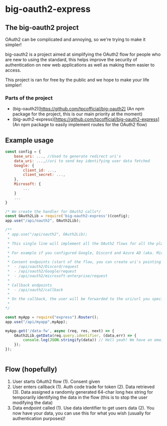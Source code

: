 # big-oauth2-express

## The big-oauth2 project

OAuth2 can be complicated and annoying, so we're trying to make it simpler!

big-oauth2 is a project aimed at simplifying the OAuth2 flow for people who are new to using the standard, this helps improve the security of authentication on new web applications as well as making them easier to access.

This project is ran for free by the public and we hope to make your life simpler!

### Parts of the project

- (big-oauth2)[https://github.com/tpcofficial/big-oauth2] (An npm package for the project, this is our main priority at the moment)
- (big-auth2-express)[https://github.com/tpcofficial/big-oauth2-express] (An npm package to easily implement routes for the OAuth2 flow)
## Example usage

```js
const config = {
    base_uri: ..., //Used to generate redirect uri's
    data_uri: ...,//uri to send key identifying user data fetched 
    Google: {
        client_id: ...,
        client_secret: ...,
    },
    Microsoft: {
        ...
    }
    ...
}

/* We create the handler for OAuth2 calls*/
const OAuth2Lib = require('big-oauth2-express')(config);
app.use("/api/oauth2", OAuth2Lib);

/**
 * app.use("/api/oauth2", OAuth2Lib); 
 * 
 * This single line will implement all the OAuth2 flows for all the platforms you specified in your configuration
 * 
 * For example if you configured Google, Discord and Azure AD (aka. Microsoft Enterprise, Microsoft Business, Office365 accounts and Microsoft365 accounts) the following endpoints would be automagically created:
 * 
 * Consent endpoints (start of the flow, you can create uri's pointing to these on things like login buttons!)
 *  - /api/oauth2/Discord/request
 *  - /api/oauth2/Google/request
 *  - /api/oauth2/microsoft-enterprise/request
 * 
 * Callback endpoints
 *  - /api/oauth2/callback
 * 
 * On the callback, the user will be forwarded to the uri/url you specified in data_uri!
 * 
*/

const myApp = require("express").Router();
app.use("/api/myapp",myApp);

myApp.get('/data-fw', async (req, res, next) => {
    OAuth2Lib.getData(req.query.identifier, (data,err) => {
        console.log(JSON.stringify(data)) // Hell yeah! We have an email, name, platform registered via and UUID from the platform for this user! We can use this data for authentication on our platform!
    });
});
 
```

## Flow  (hopefully)

1. User starts OAuth2 flow
    (1). Consent given
2. User enters callback
    (1). Auth code trade for token
    (2). Data retrieved
    (3). Data assigned a randomly generated 64-char long hex string for temporarily identifying the data in the flow (this is to stop the user modifying the data)
3. Data endpoint called
    (1). Use data identifier to get users data
    (2). You now have your data, you can use this for what you wish (usually for authentication purposes)!

